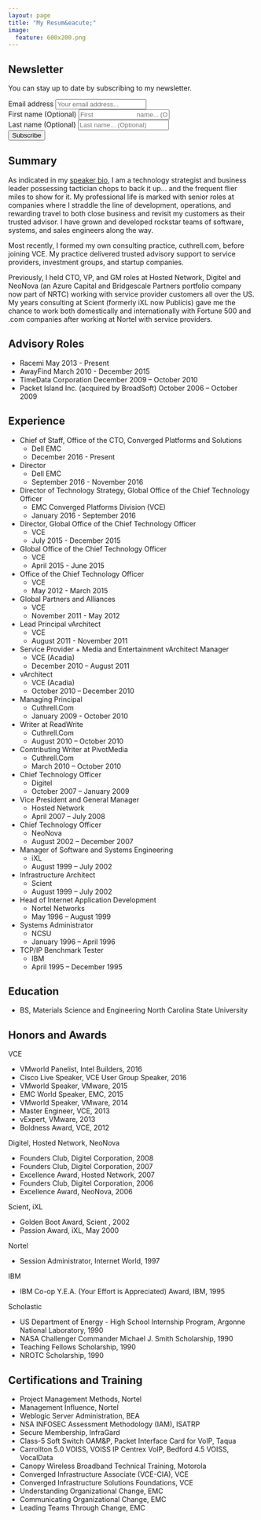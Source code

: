 ```yaml
---
layout: page
title: "My Resum&eacute;"
image:
  feature: 600x200.png
---
```


## Newsletter

You can stay up to date by subscribing to my newsletter.

<div id="revue-embed">
  <form action="http://digest.jaycuthrell.com/add_subscriber" method="post"
  id="revue-form" name="revue-form"  target="_blank">
    <div class="revue-form-group">
        <label for="member_email">Email address</label>
            <input class="revue-form-field" placeholder="Your email address..."
            type="email" name="member[email]" id="member_email">
              </div>
                <div class="revue-form-group">
                    <label for="member_first_name">First name <span
                    class="optional">(Optional)</span></label>
                        <input class="revue-form-field" placeholder="First
                        name... (Optional)" type="text"
                        name="member[first_name]" id="member_first_name">
                          </div>
                            <div class="revue-form-group">
                                <label for="member_last_name">Last name <span
                                class="optional">(Optional)</span></label>
                                    <input class="revue-form-field"
                                    placeholder="Last name... (Optional)"
                                    type="text" name="member[last_name]"
                                    id="member_last_name">
                                      </div>
                                        <div class="revue-form-actions">
                                            <input type="submit"
                                            value="Subscribe"
                                            name="member[subscribe]"
                                            id="member_submit">
                                              </div>
                                                </form>
                                                </div>

## Summary

As indicated in my [speaker bio](/), I am a technology strategist and business leader possessing tactician chops to back it up... and the frequent flier miles to show for it. My professional life is marked with senior roles at companies where I straddle the line of development, operations, and rewarding travel to both close business and revisit my customers as their trusted advisor. I have grown and developed rockstar teams of software, systems, and sales engineers along the way.

Most recently, I formed my own consulting practice, cuthrell.com, before joining VCE. My practice delivered trusted advisory support to service providers, investment groups, and startup companies.

Previously, I held CTO, VP, and GM roles at Hosted Network, Digitel and NeoNova (an Azure Capital and Bridgescale Partners portfolio company now part of NRTC) working with service provider customers all over the US. My years consulting at Scient (formerly iXL now Publicis) gave me the chance to work both domestically and internationally with Fortune 500 and .com companies after working at Nortel with service providers.

## Advisory Roles

- Racemi May 2013 - Present
- AwayFind March 2010 - December 2015
- TimeData Corporation December 2009 – October 2010
- Packet Island Inc. (acquired by BroadSoft) October 2006 – October 2009

## Experience

- Chief of Staff, Office of the CTO, Converged Platforms and Solutions
  - Dell EMC
  - December 2016 - Present
- Director
  - Dell EMC
  - September 2016 - November 2016
- Director of Technology Strategy, Global Office of the Chief Technology Officer
  - EMC Converged Platforms Division (VCE)
  - January 2016 - September 2016
- Director, Global Office of the Chief Technology Officer 
  - VCE 
  - July 2015 - December 2015
- Global Office of the Chief Technology Officer 
  - VCE 
  - April 2015 - June 2015
- Office of the Chief Technology Officer 
  - VCE 
  - May 2012 - March 2015
- Global Partners and Alliances 
  - VCE 
  - November 2011 - May 2012
- Lead Principal vArchitect 
  - VCE 
  - August 2011 - November 2011
- Service Provider + Media and Entertainment vArchitect Manager 
  - VCE (Acadia) 
  - December 2010 – August 2011
- vArchitect 
  - VCE (Acadia) 
  - October 2010 – December 2010 
- Managing Principal
  - Cuthrell.Com 
  - January 2009 - October 2010
- Writer at ReadWrite 
  - Cuthrell.Com 
  - August 2010 – October 2010
- Contributing Writer at PivotMedia 
  - Cuthrell.Com 
  - March 2010 – October 2010
- Chief Technology Officer 
  - Digitel 
  - October 2007 – January 2009 
- Vice President and General Manager 
  - Hosted Network 
  - April 2007 – July 2008 
- Chief Technology Officer 
  - NeoNova 
  - August 2002 – December 2007
- Manager of Software and Systems Engineering 
  - iXL 
  - August 1999 – July 2002
- Infrastructure Architect 
  - Scient 
  - August 1999 – July 2002 
- Head of Internet Application Development 
  - Nortel Networks 
  - May 1996 – August 1999
- Systems Administrator 
  - NCSU 
  - January 1996 – April 1996
- TCP/IP Benchmark Tester 
  - IBM 
  - April 1995 – December 1995

## Education

- BS, Materials Science and Engineering North Carolina State University

## Honors and Awards

VCE

- VMworld Panelist, Intel Builders, 2016
- Cisco Live Speaker, VCE User Group Speaker, 2016
- VMworld Speaker, VMware, 2015
- EMC World Speaker, EMC, 2015
- VMworld Speaker, VMware, 2014
- Master Engineer, VCE, 2013 
- vExpert, VMware, 2013 
- Boldness Award, VCE, 2012

Digitel, Hosted Network, NeoNova

- Founders Club, Digitel Corporation, 2008
- Founders Club, Digitel Corporation, 2007 
- Excellence Award, Hosted Network, 2007 
- Founders Club, Digitel Corporation, 2006 
- Excellence Award, NeoNova, 2006

Scient, iXL

- Golden Boot Award, Scient , 2002 
- Passion Award, iXL, May 2000

Nortel

- Session Administrator, Internet World, 1997

IBM

- IBM Co-op Y.E.A. (Your Effort is Appreciated) Award, IBM, 1995

Scholastic

- US Department of Energy - High School Internship Program, Argonne National Laboratory, 1990 
- NASA Challenger Commander Michael J. Smith Scholarship, 1990
- Teaching Fellows Scholarship, 1990
- NROTC Scholarship, 1990

## Certifications and Training

- Project Management Methods, Nortel
- Management Influence, Nortel
- Weblogic Server Administration, BEA
- NSA INFOSEC Assessment Methodology (IAM), ISATRP
- Secure Membership, InfraGard
- Class-5 Soft Switch OAM&P, Packet Interface Card for VoIP, Taqua
- Carrollton 5.0 VOISS, VOISS IP Centrex VoIP, Bedford 4.5 VOISS, VocalData
- Canopy Wireless Broadband Technical Training, Motorola
- Converged Infrastructure Associate (VCE-CIA), VCE
- Converged Infrastructure Solutions Foundations, VCE
- Understanding Organizational Change, EMC
- Communicating Organizational Change, EMC
- Leading Teams Through Change, EMC
